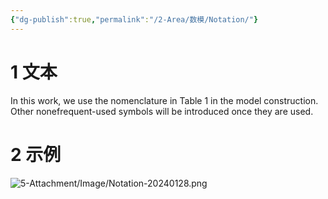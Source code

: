 ```yaml
---
{"dg-publish":true,"permalink":"/2-Area/数模/Notation/"}
---
```


# 1 文本
In this work, we use the nomenclature in Table 1 in the model construction. Other nonefrequent-used symbols will be introduced once they are used.

# 2 示例
![5-Attachment/Image/Notation-20240128.png](/img/user/5-Attachment/Image/Notation-20240128.png)